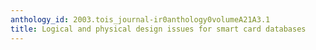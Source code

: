 ```yaml
---
anthology_id: 2003.tois_journal-ir0anthology0volumeA21A3.1
title: Logical and physical design issues for smart card databases
---
```

